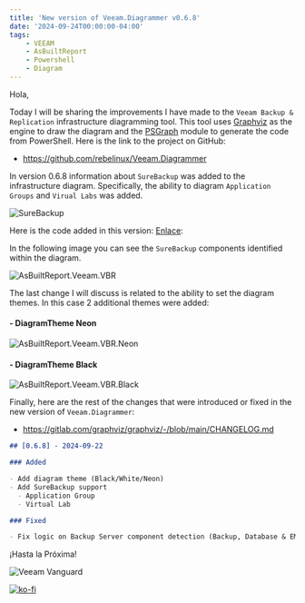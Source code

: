 ```yaml
---
title: 'New version of Veeam.Diagrammer v0.6.8'
date: '2024-09-24T00:00:00-04:00'
tags:
    - VEEAM
    - AsBuiltReport
    - Powershell
    - Diagram
---
```


Hola,

Today I will be sharing the improvements I have made to the `Veeam Backup & Replication` infrastructure diagramming tool. This tool uses [Graphviz](https://graphviz.org/) as the engine to draw the diagram and the [PSGraph](https://psgraph.readthedocs.io/en/latest/about/) module to generate the code from PowerShell. Here is the link to the project on GitHub:

- <https://github.com/rebelinux/Veeam.Diagrammer>

In version 0.6.8 information about `SureBackup` was added to the infrastructure diagram. Specifically, the ability to diagram `Application Groups` and `Virual Labs` was added.

![SureBackup](/img/2024/veeam.diagrammer-0.6.8/SureBackup.webp)

Here is the code added in this version: [Enlace](https://github.com/rebelinux/Veeam.Diagrammer/blob/455bb8b4ff42a7b2ddb6672a5d9d5eee9122fd76/Src/Private/Get-VbrInfraDiagram.ps1#L288):

In the following image you can see the `SureBackup` components identified within the diagram.

![AsBuiltReport.Veeam.VBR](/img/2024/veeam.diagrammer-0.6.8/AsBuiltReport.Veeam.VBR.webp)

The last change I will discuss is related to the ability to set the diagram themes. In this case 2 additional themes were added:

#### - DiagramTheme Neon

![AsBuiltReport.Veeam.VBR.Neon](/img/2024/veeam.diagrammer-0.6.8/AsBuiltReport.Veeam.VBR_neon.webp)

#### - DiagramTheme Black

![AsBuiltReport.Veeam.VBR.Black](/img/2024/veeam.diagrammer-0.6.8/AsBuiltReport.Veeam.VBR_black.webp)

Finally, here are the rest of the changes that were introduced or fixed in the new version of `Veeam.Diagrammer`:

- <https://gitlab.com/graphviz/graphviz/-/blob/main/CHANGELOG.md>

```markdown
## [0.6.8] - 2024-09-22

### Added

- Add diagram theme (Black/White/Neon)
- Add SureBackup support
  - Application Group
  - Virtual Lab

### Fixed

- Fix logic on Backup Server component detection (Backup, Database & EM Server)
```

¡Hasta la Próxima!

![Veeam Vanguard](/img/2024/abr-veeam-vbr-0_8_8/veeam_vanguard.webp#center)

[![ko-fi](https://ko-fi.com/img/githubbutton_sm.svg)](https://ko-fi.com/F1F8DEV80)
